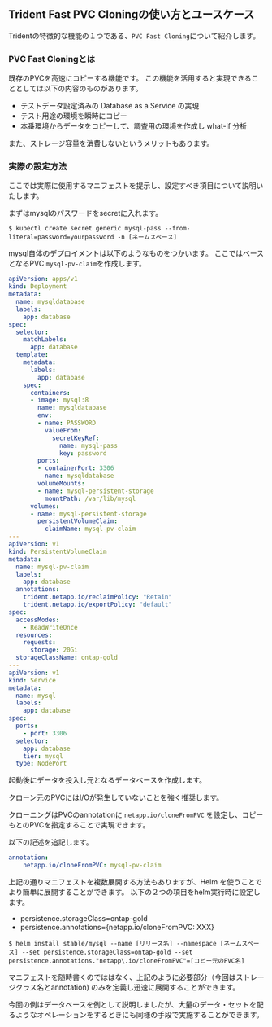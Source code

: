 ## Trident Fast PVC Cloningの使い方とユースケース

Tridentの特徴的な機能の１つである、``PVC Fast Cloning``について紹介します。

### PVC Fast Cloningとは

既存のPVCを高速にコピーする機能です。
この機能を活用すると実現できることとしては以下の内容のものがあります。

- テストデータ設定済みの Database as a Service の実現
- テスト用途の環境を瞬時にコピー
- 本番環境からデータをコピーして、調査用の環境を作成し what-if 分析

また、ストレージ容量を消費しないというメリットもあります。

### 実際の設定方法

ここでは実際に使用するマニフェストを提示し、設定すべき項目について説明いたします。

まずはmysqlのパスワードをsecretに入れます。

```
$ kubectl create secret generic mysql-pass --from-literal=password=yourpassword -n [ネームスペース]
```

mysql自体のデプロイメントは以下のようなものをつかいます。
ここではベースとなるPVC ``mysql-pv-claim``を作成します。

``` yaml
apiVersion: apps/v1
kind: Deployment
metadata:
  name: mysqldatabase
  labels:
    app: database
spec:
  selector:
    matchLabels:
      app: database
  template:
    metadata:
      labels:
        app: database
    spec:
      containers:
      - image: mysql:8
        name: mysqldatabase
        env:
        - name: PASSWORD
          valueFrom:
            secretKeyRef:
              name: mysql-pass
              key: password
        ports:
        - containerPort: 3306
          name: mysqldatabase
        volumeMounts:
        - name: mysql-persistent-storage
          mountPath: /var/lib/mysql
      volumes:
      - name: mysql-persistent-storage
        persistentVolumeClaim:
          claimName: mysql-pv-claim
---
apiVersion: v1
kind: PersistentVolumeClaim
metadata:
  name: mysql-pv-claim
  labels:
    app: database
  annotations:
    trident.netapp.io/reclaimPolicy: "Retain"
    trident.netapp.io/exportPolicy: "default"
spec:
  accessModes:
    - ReadWriteOnce
  resources:
    requests:
      storage: 20Gi
  storageClassName: ontap-gold
---
apiVersion: v1
kind: Service
metadata:
  name: mysql
  labels:
    app: database
spec:
  ports:
    - port: 3306
  selector:
    app: database
    tier: mysql
  type: NodePort
```

起動後にデータを投入し元となるデータベースを作成します。

クローン元のPVCにはI/Oが発生していないことを強く推奨します。

クローニングはPVCのannotationに ``netapp.io/cloneFromPVC`` を設定し、コピーもとのPVCを指定することで実現できます。

以下の記述を追記します。

``` yaml
annotation:
    netapp.io/cloneFromPVC: mysql-pv-claim
```

上記の通りマニフェストを複数展開する方法もありますが、Helm を使うことでより簡単に展開することができます。
以下の２つの項目をhelm実行時に設定します。

- persistence.storageClass=ontap-gold
- persistence.annotations={netapp.io/cloneFromPVC: XXX}

``` console
$ helm install stable/mysql --name [リリース名] --namespace [ネームスペース] --set persistence.storageClass=ontap-gold --set persistence.annotations."netapp\.io/cloneFromPVC"=[コピー元のPVC名]
```

マニフェストを随時書くのでははなく、上記のように必要部分（今回はストレージクラス名とannotation) のみを定義し迅速に展開することができます。

今回の例はデータベースを例として説明しましたが、大量のデータ・セットを配るようなオペレーションをするときにも同様の手段で実施することができます。
